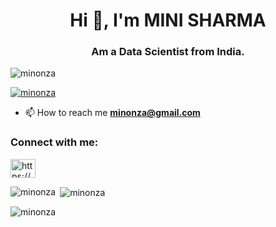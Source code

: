 <h1 align="center">Hi 👋, I'm MINI SHARMA</h1>
<h3 align="center">Am a Data Scientist from India.</h3>

<p align="left"> <img src="https://komarev.com/ghpvc/?username=minonza&label=Profile%20views&color=0e75b6&style=flat" alt="minonza" /> </p>

<p align="left"> <a href="https://github.com/ryo-ma/github-profile-trophy"><img src="https://github-profile-trophy.vercel.app/?username=minonza" alt="minonza" /></a> </p>

- 📫 How to reach me **minonza@gmail.com**

<h3 align="left">Connect with me:</h3>
<p align="left">
<a href="https://linkedin.com/in/https://www.linkedin.com/in/mini-sharma-496923112/" target="blank"><img align="center" src="https://raw.githubusercontent.com/rahuldkjain/github-profile-readme-generator/master/src/images/icons/Social/linked-in-alt.svg" alt="https://www.linkedin.com/in/mini-sharma-496923112/" height="30" width="40" /></a>
</p>



<p><img align="left" src="https://github-readme-stats.vercel.app/api/top-langs?username=minonza&show_icons=true&locale=en&layout=compact" alt="minonza" /></p>

<p>&nbsp;<img align="center" src="https://github-readme-stats.vercel.app/api?username=minonza&show_icons=true&locale=en" alt="minonza" /></p>

<p><img align="center" src="https://github-readme-streak-stats.herokuapp.com/?user=minonza&" alt="minonza" /></p>
